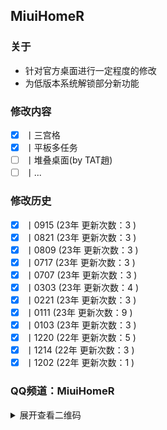## MiuiHomeR

### 关于
- 针对官方桌面进行一定程度的修改
- 为低版本系统解锁部分新功能

### 修改内容
 - [x] 丨三宫格
 - [x] 丨平板多任务
 - [ ] 丨堆叠桌面(by TAT趙)
 - [ ] 丨...

### 修改历史
- [x] 丨0915 (23年 更新次数：3 )
- [x] 丨0821 (23年 更新次数：3 )
- [x] 丨0809 (23年 更新次数：3 )
- [x] 丨0717 (23年 更新次数：3 )
- [x] 丨0707 (23年 更新次数：3 )
- [x] 丨0303 (23年 更新次数：4 )
- [x] 丨0221 (23年 更新次数：3 )
- [x] 丨0111 (23年 更新次数：9 )
- [x] 丨0103 (23年 更新次数：3 )
- [x] 丨1220 (22年 更新次数：5 )
- [x] 丨1214 (22年 更新次数：3 )
- [x] 丨1202 (22年 更新次数：1 )

### QQ频道：MiuiHomeR
<details>
 <summary>
  展开查看二维码
 </summary>
 <div>
  <img src="QQChannel.jpg" />
 </div>
</details>
